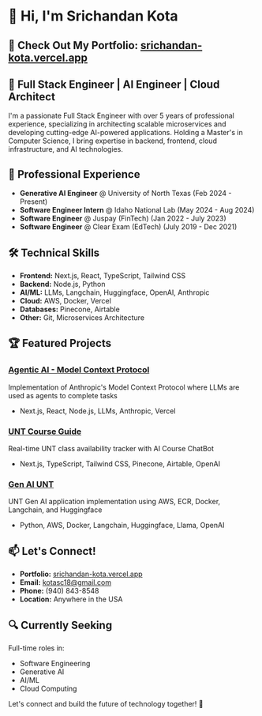 # 👋 Hi, I'm Srichandan Kota

## 🌟 Check Out My Portfolio: [srichandan-kota.vercel.app](https://srichandan-kota.vercel.app/)

## 🚀 Full Stack Engineer | AI Engineer | Cloud Architect

I'm a passionate Full Stack Engineer with over 5 years of professional experience, specializing in architecting scalable microservices and developing cutting-edge AI-powered applications. Holding a Master's in Computer Science, I bring expertise in backend, frontend, cloud infrastructure, and AI technologies.

## 💼 Professional Experience

- **Generative AI Engineer** @ University of North Texas (Feb 2024 - Present)
- **Software Engineer Intern** @ Idaho National Lab (May 2024 - Aug 2024)
- **Software Engineer** @ Juspay (FinTech) (Jan 2022 - July 2023)
- **Software Engineer** @ Clear Exam (EdTech) (July 2019 - Dec 2021)

## 🛠️ Technical Skills

- **Frontend:** Next.js, React, TypeScript, Tailwind CSS
- **Backend:** Node.js, Python
- **AI/ML:** LLMs, Langchain, Huggingface, OpenAI, Anthropic
- **Cloud:** AWS, Docker, Vercel
- **Databases:** Pinecone, Airtable
- **Other:** Git, Microservices Architecture

## 🏆 Featured Projects

### [Agentic AI - Model Context Protocol](https://github.com/yourusername/agentic-ai)
Implementation of Anthropic's Model Context Protocol where LLMs are used as agents to complete tasks
- Next.js, React, Node.js, LLMs, Anthropic, Vercel

### [UNT Course Guide](https://github.com/yourusername/unt-course-guide)
Real-time UNT class availability tracker with AI Course ChatBot
- Next.js, TypeScript, Tailwind CSS, Pinecone, Airtable, OpenAI

### [Gen AI UNT](https://github.com/yourusername/gen-ai-unt)
UNT Gen AI application implementation using AWS, ECR, Docker, Langchain, and Huggingface
- Python, AWS, Docker, Langchain, Huggingface, Llama, OpenAI

## 📫 Let's Connect!

- **Portfolio:** [srichandan-kota.vercel.app](https://srichandan-kota.vercel.app/)
- **Email:** kotasc18@gmail.com
- **Phone:** (940) 843-8548
- **Location:** Anywhere in the USA

## 🔍 Currently Seeking

Full-time roles in:
- Software Engineering
- Generative AI
- AI/ML
- Cloud Computing

Let's connect and build the future of technology together! 🚀 